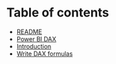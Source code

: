# Table of contents

* [README](README.md)
* [Power BI DAX](PowerBI_DAX.md)
* [Introduction](introduction.md)
* [Write DAX formulas](write-dax-formulas.md)
